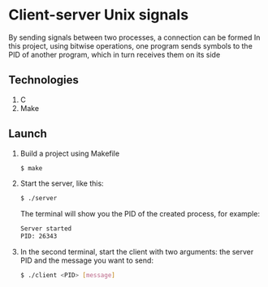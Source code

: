 # Client-server Unix signals

By sending signals between two processes, a connection can be formed
In this project, using bitwise operations, one program sends symbols to the PID of another program, which in turn receives them on its side

## Technologies

1. C
2. Make

## Launch

1. Build a project using Makefile

   ```sh
   $ make
   ```

2. Start the server, like this:

   ```sh
   $ ./server
   ```

   The terminal will show you the PID of the created process, for example:
      ```sh
      Server started
      PID: 26343
      ```
3. In the second terminal, start the client with two arguments: the server PID and the message you want to send:

   ```sh
   $ ./client <PID> [message]
   ```
